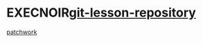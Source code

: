 # EXECNOIR[git-lesson-repository](https://github.com/EXECNOIR/git-lesson-repository)
[patchwork](https://github.com/EXECNOIR/patchwork)
